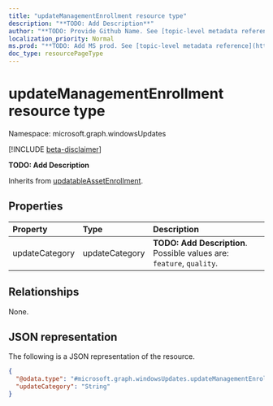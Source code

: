 ```yaml
---
title: "updateManagementEnrollment resource type"
description: "**TODO: Add Description**"
author: "**TODO: Provide Github Name. See [topic-level metadata reference](https://msgo.azurewebsites.net/add/document/guidelines/metadata.html#topic-level-metadata)**"
localization_priority: Normal
ms.prod: "**TODO: Add MS prod. See [topic-level metadata reference](https://msgo.azurewebsites.net/add/document/guidelines/metadata.html#topic-level-metadata)**"
doc_type: resourcePageType
---
```


# updateManagementEnrollment resource type

Namespace: microsoft.graph.windowsUpdates

[!INCLUDE [beta-disclaimer](../../includes/beta-disclaimer.md)]

**TODO: Add Description**


Inherits from [updatableAssetEnrollment](../resources/windowsupdates-updatableassetenrollment.md).

## Properties
|Property|Type|Description|
|:---|:---|:---|
|updateCategory|updateCategory|**TODO: Add Description**. Possible values are: `feature`, `quality`.|

## Relationships
None.

## JSON representation
The following is a JSON representation of the resource.
<!-- {
  "blockType": "resource",
  "@odata.type": "microsoft.graph.windowsUpdates.updateManagementEnrollment"
}
-->
``` json
{
  "@odata.type": "#microsoft.graph.windowsUpdates.updateManagementEnrollment",
  "updateCategory": "String"
}
```

